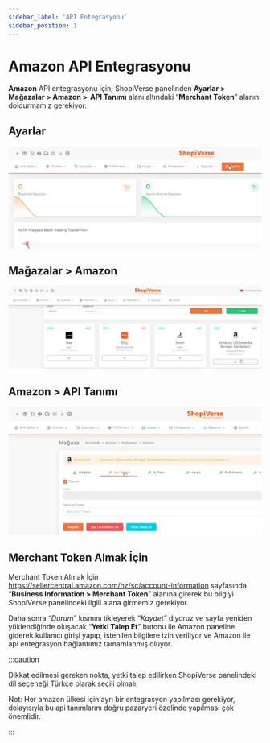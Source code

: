 ```yaml
---
sidebar_label: 'API Entegrasyonu'
sidebar_position: 1
---
```



# Amazon API Entegrasyonu

**Amazon** API entegrasyonu için; ShopiVerse panelinden **Ayarlar > Mağazalar > Amazon >  API Tanımı** alanı altındaki “**Merchant Token**” alanını doldurmamız gerekiyor. 

## Ayarlar
![Ayarlar](../amazon/img/svayarlar.png)

 
## Mağazalar > Amazon
![Amazon](../amazon/img/svamazon.png)

## Amazon > API Tanımı
![AmazonAPI](../amazon/img/svamazonapi.png)


## Merchant Token Almak İçin

Merchant Token Almak İçin
https://sellercentral.amazon.com/hz/sc/account-information sayfasında “**Business Information > Merchant Token**” alanına girerek bu bilgiyi ShopiVerse panelindeki ilgili alana girmemiz gerekiyor. 

Daha sonra “*Durum*” kısmını tikleyerek “*Kaydet*” diyoruz ve sayfa yeniden yüklendiğinde oluşacak “**Yetki Talep Et**” butonu ile Amazon paneline giderek kullanıcı girişi yapıp, istenilen bilgilere izin veriliyor ve Amazon ile api entegrasyon bağlantımız tamamlanmış oluyor. 

:::caution

Dikkat edilmesi gereken nokta, yetki talep edilirken ShopiVerse panelindeki dil seçeneği Türkçe olarak seçili olmalı.

Not: Her amazon ülkesi için ayrı bir entegrasyon yapılması gerekiyor, dolayısıyla bu api tanımlarını doğru pazaryeri özelinde yapılması çok önemlidir. 


:::
